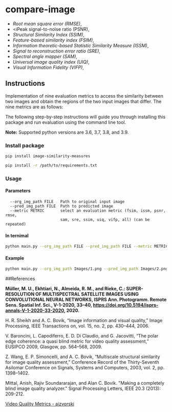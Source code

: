 # compare-image

 * <i>Root mean square error (RMSE)</i>,
 * <iPeak signal-to-noise ratio (PSNR)</i>,
 * <i>Structural Similarity Index (SSIM)</i>,
 * <i>Feature-based similarity index (FSIM)</i>,
 * <i>Information theoretic-based Statistic Similarity Measure (ISSM)</i>,
 * <i>Signal to reconstruction error ratio (SRE)</i>,
 * <i>Spectral angle mapper (SAM)</i>,
 * <i>Universal image quality index (UIQ)</i>,
 * <i>Visual Information Fidelity (VIFP)</i>,
 
 ## Instructions
 Implementation of nine evaluation metrics to access the similarity between two images and obtain the regions of the two input images that differ. The nine metrics are as follows:
 
 The following step-by-step instructions will guide you through installing this package and run evaluation using the command line tool.

 **Note:** Supported python versions are 3.6, 3.7, 3.8, and 3.9.
 
 ### Install package
 
 ```bash
pip install image-similarity-measures
```

```bash
pip install -r /path/to/requirements.txt
```

### Usage

#### Parameters
```
  --org_img_path FILE   Path to original input image
  --pred_img_path FILE  Path to predicted image
  --metric METRIC       select an evaluation metric (fsim, issm, psnr, rmse,
                        sam, sre, ssim, uiq, vifp, all) (can be repeated)
```
 
 #### In ternimal
```bash
python main.py --org_img_path FILE --pred_img_path FILE --metric METRIC
```
#### Example
 
```bash
python main.py --org_img_path Images/1.png --pred_img_path Images/2.png --metric all
```

##References

<strong>Müller, M. U., Ekhtiari, N., Almeida, R. M., and Rieke, C.: SUPER-RESOLUTION OF MULTISPECTRAL
SATELLITE IMAGES USING CONVOLUTIONAL NEURAL NETWORKS, ISPRS Ann. Photogramm. Remote Sens.
Spatial Inf. Sci., V-1-2020, 33–40, https://doi.org/10.5194/isprs-annals-V-1-2020-33-2020, 2020.</strong>

H. R. Sheikh and A. C. Bovik, “Image information and visual quality,” Image Processing, IEEE Transactions on, vol. 15, no. 2, pp. 430–444, 2006.

V. Baroncini, L. Capodiferro, E. D. Di Claudio, and G. Jacovitti, “The polar edge coherence: a quasi blind metric for video quality assessment,” EUSIPCO 2009, Glasgow, pp. 564–568, 2009.

Z. Wang, E. P. Simoncelli, and A. C. Bovik, “Multiscale structural similarity for image quality assessment,” Conference Record of the Thirty-Seventh Asilomar Conference on Signals, Systems and Computers, 2003, vol. 2, pp. 1398–1402.

Mittal, Anish, Rajiv Soundararajan, and Alan C. Bovik. "Making a completely blind image quality analyzer." Signal Processing Letters, IEEE 20.3 (2013): 209-212.

<a href="https://github.com/aizvorski/video-quality">Video Quality Metrics - aizvorski</a>
